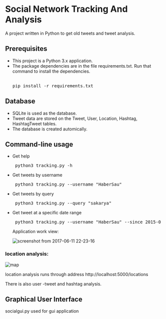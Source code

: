 # Social Network Tracking And Analysis

A project written in Python to get old tweets and tweet analysis.

## Prerequisites
  <ul>
  <li>This project is a Python 3.x application.</li>
  
  <li>The package dependencies are in the file requirements.txt. Run that command to install the dependencies.</li>
    <br>

  <pre>pip install -r requirements.txt</pre>
  
</ul>

## Database

<ul>
  <li>SQLite is used as the database.</li>

  <li>Tweet data are stored on the Tweet, User, Location, Hashtag, HashtagTweet tables.</li>

  <li>The database is created automically.</li>
</ul>

## Command-line usage

<ul>
<li>Get help</li>

<pre> python3 tracking.py -h </pre>

<li>Get tweets by username </li>

<pre> python3 tracking.py --username "HaberSau" </pre>


<li>Get tweets by query</li>


<pre> python3 tracking.py --query "sakarya" </pre>


<li>Get tweet at a specific date range</li>


<pre> python3 tracking.py --username "HaberSau" --since 2015-09-10 --until 2015-09-12 --maxtweets 10 </pre>

Application work view:

![screenshot from 2017-06-11 22-23-16](https://user-images.githubusercontent.com/17202632/27014790-793342d0-4f08-11e7-951e-5bc374504a48.png)
</ul>

### location analysis: 

![map](https://user-images.githubusercontent.com/17202632/41524483-5baf98be-72e6-11e8-9130-c6db7380ae5d.png)

location analysis runs through address http://localhost:5000/locations

There is also user -tweet and hashtag analysis.

## Graphical User Interface

 socialgui.py used for gui application
